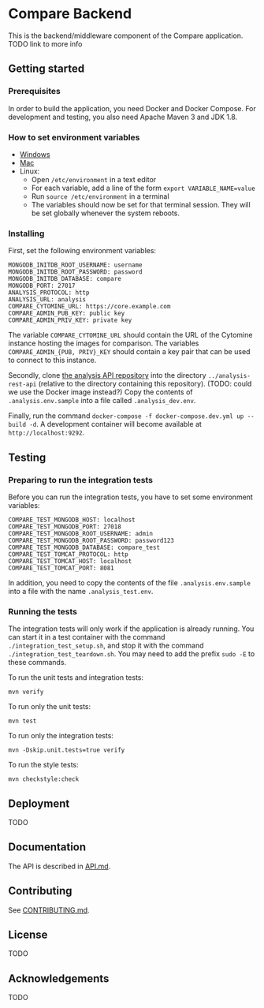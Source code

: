 # Compare Backend
This is the backend/middleware component of the Compare application. TODO link to more info

## Getting started
### Prerequisites
In order to build the application, you need Docker and Docker Compose. For development and testing, you also need Apache Maven 3 and JDK 1.8.

### How to set environment variables
- [Windows](https://www.techjunkie.com/environment-variables-windows-10/)
- [Mac](https://apple.stackexchange.com/questions/106778)
- Linux:
    - Open `/etc/environment` in a text editor
    - For each variable, add a line of the form `export VARIABLE_NAME=value`
    - Run `source /etc/environment` in a terminal
    - The variables should now be set for that terminal session.
    They will be set globally whenever the system reboots. 

### Installing
First, set the following environment variables:

```
MONGODB_INITDB_ROOT_USERNAME: username
MONGODB_INITDB_ROOT_PASSWORD: password
MONGODB_INITDB_DATABASE: compare
MONGODB_PORT: 27017
ANALYSIS_PROTOCOL: http
ANALYSIS_URL: analysis
COMPARE_CYTOMINE_URL: https://core.example.com
COMPARE_ADMIN_PUB_KEY: public key
COMPARE_ADMIN_PRIV_KEY: private key

```

The variable `COMPARE_CYTOMINE_URL` should contain the URL of the Cytomine instance hosting the images for comparison. The variables `COMPARE_ADMIN_{PUB, PRIV}_KEY` should contain a key pair that can be used to connect to this instance.

Secondly, clone [the analysis API repository](https://github.com/histographer/analysis-rest-api) into the directory `../analysis-rest-api` (relative to the directory containing this repository). (TODO: could we use the Docker image instead?) Copy the contents of `.analysis.env.sample` into a file called `.analysis_dev.env`.

Finally, run the command `docker-compose -f docker-compose.dev.yml up --build -d`. A development container will become available at `http://localhost:9292`.

## Testing
### Preparing to run the integration tests
Before you can run the integration tests, you have to set some environment variables:

```
COMPARE_TEST_MONGODB_HOST: localhost
COMPARE_TEST_MONGODB_PORT: 27018
COMPARE_TEST_MONGODB_ROOT_USERNAME: admin
COMPARE_TEST_MONGODB_ROOT_PASSWORD: password123
COMPARE_TEST_MONGODB_DATABASE: compare_test
COMPARE_TEST_TOMCAT_PROTOCOL: http
COMPARE_TEST_TOMCAT_HOST: localhost
COMPARE_TEST_TOMCAT_PORT: 8081

```

In addition, you need to copy the contents of the file `.analysis.env.sample` into a file with the name `.analysis_test.env`.

### Running the tests
The integration tests will only work if the application is already running. You can start it in a test container
with the command `./integration_test_setup.sh`, and stop it with the command `./integration_test_teardown.sh`.
You may need to add the prefix `sudo -E` to these commands.

To run the unit tests and integration tests:

```console
mvn verify

```

To run only the unit tests:

```console
mvn test

```

To run only the integration tests:

```console
mvn -Dskip.unit.tests=true verify

```

To run the style tests:

```console
mvn checkstyle:check

```

## Deployment
TODO

## Documentation
The API is described in [API.md](API.md).

## Contributing
See [CONTRIBUTING.md](CONTRIBUTING.md).

## License
TODO

## Acknowledgements
TODO
